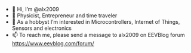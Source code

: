 - 👋 Hi, I’m @alx2009
- 🌱 Physicist, Entrepreneur and time traveler
- 👀 As a hobbyst I’m interested in Microcontrollers, Internet of Things, Sensors and electronics
- 📫 To reach me, please send a message to alx2009 on EEVBlog forum https://www.eevblog.com/forum/ 

<!---
alx2009 profile
--->
